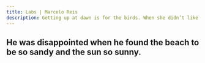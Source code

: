 ```yaml
---
title: Labs | Marcelo Reis
description: Getting up at dawn is for the birds. When she didn’t like a guy who was trying to pick her up, she started using sign language.
---
```


## He was disappointed when he found the beach to be so sandy and the sun so sunny.
